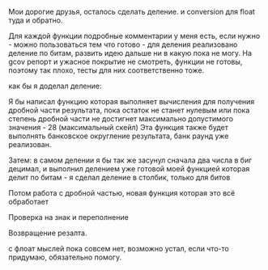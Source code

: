 Мои дорогие друзья, осталось сделать деление. 
и conversion для float туда и обратно.

Для каждой функции подробные комментарии у меня есть, если нужно - можно пользоваться тем что готово - для деления реализовано деление по битам, развить идею дальше ни в какую пока не могу. 
На gcov репорт и ужасное покрытие не смотреть, функции не готовы, поэтому так плохо, тесты для них соответственно тоже. 

как бы я доделал деление: 

Я бы написал функцию которая выполняет вычисления для получения дробной части результата, пока остаток не станет нулевым или пока степень дробной части не достигнет максимально допустимого значения - 28 (максимальный скейл)
Эта функция также будет выполнять банковское округление результата, банк раунд уже реализован.

Затем: в самом делении я бы так же засунул сначала два числа
в биг децимал, и выполнил делением уже готовой моей функцией
которая делит по битам - я сделал деление в столбик, только для битов 

Потом работа с дробной частью, новая функция которая это всё обработает

Проверка на знак и переполнение

Возвращение резалта.

с флоат мыслей пока совсем нет, возможно устал, если что-то придумаю, 
обязательно помогу. 

